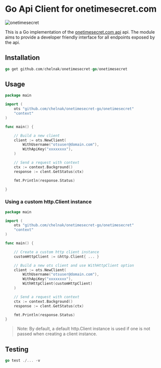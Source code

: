 # Go Api Client for onetimesecret.com

![onetimesecret](https://github.com/chelnak/onetimesecret-go/actions/workflows/main.yml/badge.svg)

This is a Go implementation of the [onetimesecret.com api](https://onetimesecret.com/docs/api) api. The module aims to provide a developer friendly interface for all endpoints exposed by the api.

## Installation

```go
go get github.com/chelnak/onetimesecret-go/onetimesecret
```

## Usage

```go
package main

import (
    ots "github.com/chelnak/onetimesecret-go/onetimesecret"
    "context"
)

func main() {

    // Build a new client
    client := ots.NewClient(
        WithUsername("otsuser@domain.com"),
        WithApiKey("xxxxxxxx"),
    )

    // Send a request with context
    ctx := context.Background()
    response := clent.GetStatus(ctx)

    fmt.Println(response.Status)

}
```

### Using a custom http.Client instance

```go
package main

import (
    ots "github.com/chelnak/onetimesecret-go/onetimesecret"
    "context"
)

func main() {

    // Create a custom http client instance
    customHttpClient := &http.Client{ ... }

    // Build a new ots client and use WithHttpClient option
    client := ots.NewClient(
        WithUsername("otsuser@domain.com"),
        WithApiKey("xxxxxxxx"),
        WithHttpClient(customHttpClient)
    )

    // Send a request with context
    ctx := context.Background()
    response := clent.GetStatus(ctx)

    fmt.Println(response.Status)
}
```

> Note: By default, a default http.Client instance is used if one is not passed when creating a client instance.

## Testing

```go
go test ./... -v
```
